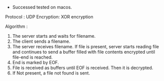 
 - Successed tested on macos.


Protocol : UDP
Encryption: XOR encryption

Algorithm :

1. The server starts and waits for filename.
2. The client sends a filename.
3. The server receives filename.
   If file is present,
   server starts reading file
   and continues to send a buffer filled with
   file contents encrypted until file-end is reached.
4. End is marked by EOF.
5. File is received as buffers until EOF is
received. Then it is decrypted.
6. If Not present, a file not found is sent.
